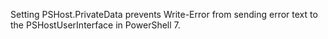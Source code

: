
Setting PSHost.PrivateData prevents Write-Error from sending
error text to the PSHostUserInterface in PowerShell 7.
